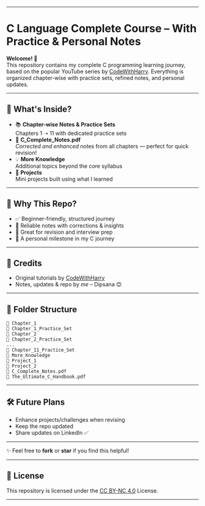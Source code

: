 
---

# C Language Complete Course – With Practice & Personal Notes

**Welcome! 👋**  
This repository contains my complete C programming learning journey, based on the popular YouTube series by [CodeWithHarry](https://youtu.be/ZSPZob_1TOk). Everything is organized chapter-wise with practice sets, refined notes, and personal updates.

---

## 📘 What's Inside?

- 📚 **Chapter-wise Notes & Practice Sets**  
  Chapters 1 ➝ 11 with dedicated practice sets
- 📝 **C_Complete_Notes.pdf**  
  *Corrected and enhanced* notes from all chapters — perfect for quick revision!
- 💡 **More Knowledge**  
  Additional topics beyond the core syllabus
- 🚀 **Projects**  
  Mini projects built using what I learned

---

## 🔖 Why This Repo?

- ✅ Beginner-friendly, structured journey
- 📓 Reliable notes with corrections & insights
- 🔁 Great for revision and interview prep
- 🌱 A personal milestone in my C journey

---

## 🙌 Credits

- Original tutorials by [CodeWithHarry](https://www.codewithharry.com)  
- Notes, updates & repo by *me* – Dipsana 😊

---

## 📂 Folder Structure

```
📁 Chapter_1
📁 Chapter_1_Practice_Set
📁 Chapter_2
📁 Chapter_2_Practice_Set
...
📁 Chapter_11_Practice_Set
📁 More_Knowledge
📁 Project_1
📁 Project_2
📓 C_Complete_Notes.pdf
📘 The_Ultimate_C_Handbook.pdf
```

---

## 🛠️ Future Plans

- Enhance projects/challenges when revising
- Keep the repo updated
- Share updates on LinkedIn ✅

---

✨ Feel free to **fork** or **star** if you find this helpful!

---

## 📄 License
This repository is licensed under the [CC BY-NC 4.0](https://creativecommons.org/licenses/by-nc/4.0/) License.

---
